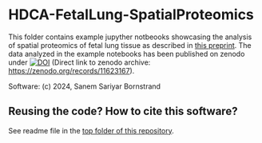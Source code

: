 # HDCA-FetalLung-SpatialProteomics
This folder contains example jupyther notbeooks showcasing the analysis of spatial proteomics of fetal lung tissue as described in [this preprint](https://doi.org/10.1101/2024.01.25.577163). The data analyzed in the example notebooks has been published on zenodo under [![DOI](https://zenodo.org/badge/DOI/10.5281/zenodo.11623167.svg)](https://doi.org/10.5281/zenodo.11623167) (Direct link to zenodo archive: https://zenodo.org/records/11623167).

Software: (c) 2024, Sanem Sariyar Bornstrand

## Reusing the code? How to cite this software?
See readme file in the [top folder of this repository](https://github.com/CellProfiling/HDCA-FetalLung-SpatialProteomics/tree/main).
